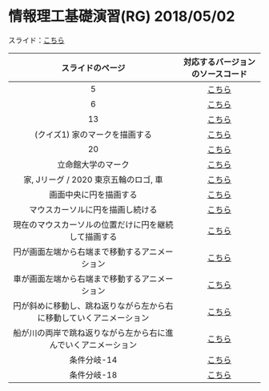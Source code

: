 # 情報理工基礎演習(RG) 2018/05/02

スライド：[こちら](https://ritsumei365-my.sharepoint.com/:b:/r/personal/is0476fe_ed_ritsumei_ac_jp/Documents/20180502_resume.pdf?csf=1&e=2fNild)

| スライドのページ | 対応するバージョンのソースコード |
| :----: | :----: |
| 5 | [こちら](https://github.com/0918nobita/Processing-Note/blob/7f059d1405c34398711c14aedbe71bc1ac33b897/Seminar/Seminar.pde) |
| 6 | [こちら](https://github.com/0918nobita/Processing-Note/blob/f38870b7055ef37b192984cab39e0cf20a5f7896/Seminar/Seminar.pde) |
| 13 | [こちら](https://github.com/0918nobita/Processing-Note/blob/bfb328444a395f86ed2c4983d543bdd833abb958/Seminar/Seminar.pde) |
| (クイズ1) 家のマークを描画する |[こちら](https://github.com/0918nobita/Processing-Note/blob/139a5983960aa386d2b1ee0d713d234de71b9774/Seminar/Seminar.pde) |
| 20 | [こちら](https://github.com/0918nobita/Processing-Note/blob/9af9ee2388abb8337121d950d3ae38c87499f350/Seminar/Seminar.pde) |
| 立命館大学のマーク | [こちら](https://github.com/0918nobita/Processing-Note/blob/24bf8bf7ff4e61da579ad885c50cd8cc921fc3ee/Seminar/Seminar.pde) |
| 家, Jリーグ / 2020 東京五輪のロゴ, 車 | [こちら](https://github.com/0918nobita/Processing-Note/blob/8b54549a9d2fafa98053f8011e21da59a2fb13e1/Seminar/Seminar.pde) |
| 画面中央に円を描画する | [こちら](https://github.com/0918nobita/Processing-Note/blob/5229febc0171aacb715f3d28927132fb4d5cda5e/Seminar/Seminar.pde) |
| マウスカーソルに円を描画し続ける | [こちら](https://github.com/0918nobita/Processing-Note/blob/345836dcf986c0e4e2f9fd4748187966105c3eb4/Seminar/Seminar.pde) |
| 現在のマウスカーソルの位置だけに円を継続して描画する | [こちら](https://github.com/0918nobita/Processing-Note/blob/891bb3a7af227d35deebdaeff73283a2823e3937/Seminar/Seminar.pde) |
| 円が画面左端から右端まで移動するアニメーション | [こちら](https://github.com/0918nobita/Processing-Note/blob/057b856af67302714c50b4f144d5e03d67341548/Seminar/Seminar.pde) |
| 車が画面左端から右端まで移動するアニメーション | [こちら](https://github.com/0918nobita/Processing-Note/blob/67fe6911aa2bf0981530a8d5b8e2ac8cd8873c91/Seminar/Seminar.pde) |
| 円が斜めに移動し、跳ね返りながら左から右に移動していくアニメーション | [こちら](https://github.com/0918nobita/Processing-Note/blob/2053105d80948e8de687b71437de425da107d042/Seminar/Seminar.pde) |
| 船が川の両岸で跳ね返りながら左から右に進んでいくアニメーション | [こちら](https://github.com/0918nobita/Processing-Note/blob/e55cddf8f20d6be1e72ffd8e802207e5019daa04/Seminar/Seminar.pde) |
| 条件分岐-14 | [こちら](https://github.com/0918nobita/Processing-Note/blob/fb6356d8f819a9986356ce675e91f5b3b44048f9/Seminar/Seminar.pde) |
| 条件分岐-18 | [こちら](https://github.com/0918nobita/Processing-Note/blob/71eb6f07d1072f72a3e35c727512c0f012447298/Seminar/Seminar.pde) |
